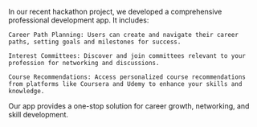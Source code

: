 In our recent hackathon project, we developed a comprehensive professional development app. It includes:

    Career Path Planning: Users can create and navigate their career paths, setting goals and milestones for success.

    Interest Committees: Discover and join committees relevant to your profession for networking and discussions.

    Course Recommendations: Access personalized course recommendations from platforms like Coursera and Udemy to enhance your skills and knowledge.

Our app provides a one-stop solution for career growth, networking, and skill development.
